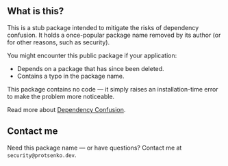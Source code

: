 ## What is this?

This is a stub package intended to mitigate the risks of dependency confusion.
It holds a once-popular package name removed by its author (or for other reasons, such as security).

You might encounter this public package if your application:

- Depends on a package that has since been deleted.
- Contains a typo in the package name.

This package contains no code — it simply raises an installation-time error to make the problem more noticeable.

Read more about [Dependency Confusion](https://protsenko.dev/dependency-confusion).

## Contact me

Need this package name — or have questions? Contact me at `security@protsenko.dev`.